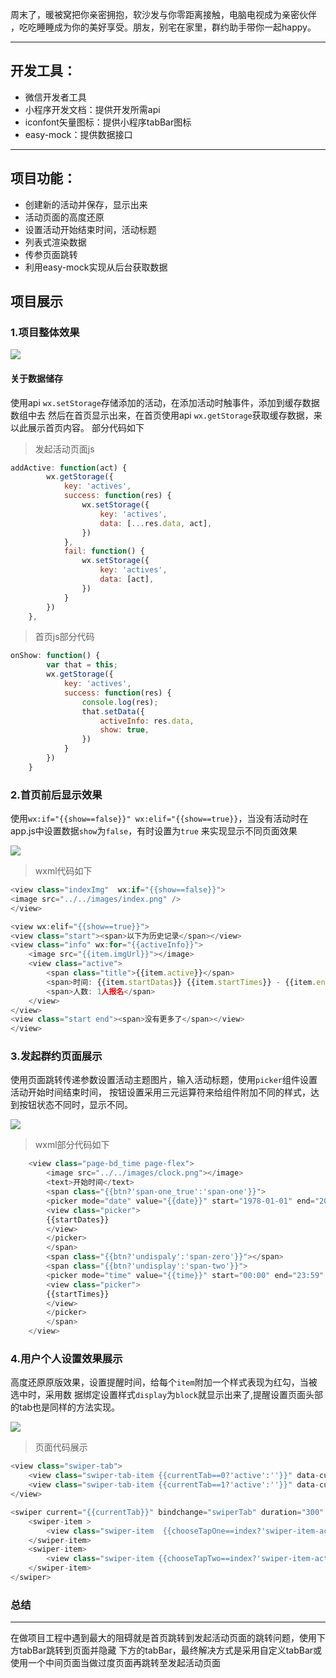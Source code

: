 周末了，暖被窝把你亲密拥抱，软沙发与你零距离接触，电脑电视成为亲密伙伴
，吃吃睡睡成为你的美好享受。朋友，别宅在家里，群约助手带你一起happy。

<hr>

## 开发工具：
- 微信开发者工具
- 小程序开发文档：提供开发所需api
- iconfont矢量图标：提供小程序tabBar图标
- easy-mock：提供数据接口


<hr>

## 项目功能：
- 创建新的活动并保存，显示出来
- 活动页面的高度还原
- 设置活动开始结束时间，活动标题
- 列表式渲染数据
- 传参页面跳转
- 利用easy-mock实现从后台获取数据


## 项目展示

### 1.项目整体效果

![](https://user-gold-cdn.xitu.io/2017/12/16/1605fb0ce07b8e13?w=289&h=504&f=gif&s=1862344)
#### 关于数据储存
使用api `wx.setStorage`存储添加的活动，在添加活动时触事件，添加到缓存数据数组中去
然后在首页显示出来，在首页使用api `wx.getStorage`获取缓存数据，来以此展示首页内容。
部分代码如下

> 发起活动页面js

``` javascript
addActive: function(act) {
        wx.getStorage({
            key: 'actives',
            success: function(res) {
                wx.setStorage({
                    key: 'actives',
                    data: [...res.data, act],
                })
            },
            fail: function() {
                wx.setStorage({
                    key: 'actives',
                    data: [act],
                })
            }
        })
    },

```
> 首页js部分代码

``` javascript
onShow: function() {
        var that = this;
        wx.getStorage({
            key: 'actives',
            success: function(res) {
                console.log(res);
                that.setData({
                    activeInfo: res.data,
                    show: true,
                })
            }
        })
    }
```


### 2.首页前后显示效果
使用`wx:if="{{show==false}}" wx:elif="{{show==true}}`，当没有活动时在app.js中设置数据`show`为`false`，有时设置为`true`
来实现显示不同页面效果

![](https://user-gold-cdn.xitu.io/2017/12/16/1605fb5273071071?w=289&h=504&f=gif&s=129360)
> wxml代码如下

``` javascript
<view class="indexImg"  wx:if="{{show==false}}">
<image src="../../images/index.png" />
</view>

<view wx:elif="{{show==true}}">
<view class="start"><span>以下为历史记录</span></view>
<view class="info" wx:for="{{activeInfo}}">
    <image src="{{item.imgUrl}}"></image>
    <view class="active">
        <span class="title">{{item.active}}</span>
        <span>时间: {{item.startDatas}} {{item.startTimes}} - {{item.endTimes}}</span>
        <span>人数: 1人报名</span>
    </view>
</view>
<view class="start end"><span>没有更多了</span></view>
</view>
```


### 3.发起群约页面展示

使用页面跳转传递参数设置活动主题图片，输入活动标题，使用`picker`组件设置活动开始时间结束时间，
按钮设置采用三元运算符来给组件附加不同的样式，达到按钮状态不同时，显示不同。

![](https://user-gold-cdn.xitu.io/2017/12/16/1605fc2fc673e317?w=289&h=504&f=gif&s=900625)
> wxml部分代码如下

``` javascript
    <view class="page-bd_time page-flex">
        <image src="../../images/clock.png"></image>
        <text>开始时间</text>
        <span class="{{btn?'span-one_true':'span-one'}}">
        <picker mode="date" value="{{date}}" start="1978-01-01" end="2017-12-23" bindchange="bindStartDateChange">  
        <view class="picker">
        {{startDates}}  
        </view>  
        </picker> 
        </span>
        <span class="{{btn?'undispaly':'span-zero'}}"></span>
        <span class="{{btn?'undisplay':'span-two'}}">
        <picker mode="time" value="{{time}}" start="00:00" end="23:59" bindchange="bindStartTimeChange">  
        <view class="picker"> 
        {{startTimes}}
        </view>  
        </picker>
        </span>
    </view>
```


### 4.用户个人设置效果展示
高度还原原版效果，设置提醒时间，给每个`item`附加一个样式表现为红勾，当被选中时，采用数
据绑定设置样式`display`为`block`就显示出来了,提醒设置页面头部的tab也是同样的方法实现。

![](https://user-gold-cdn.xitu.io/2017/12/16/1605fd008588fc04?w=289&h=504&f=gif&s=112261)

> 页面代码展示

``` javascript
<view class="swiper-tab">
    <view class="swiper-tab-item {{currentTab==0?'active':''}}" data-current="0" bindtap="clickTab">默认提醒</view>
    <view class="swiper-tab-item {{currentTab==1?'active':''}}" data-current="1" bindtap="clickTab">全天提醒</view>
</view>

<swiper current="{{currentTab}}" bindchange="swiperTab" duration="300" height="800rpx">
    <swiper-item >
        <view class="swiper-item  {{chooseTapOne==index?'swiper-item-active':''}}" wx:for="{{timeData_one}}" data-current="{{index}}" bindtap="clickTimeOne">{{item}}</view>
    </swiper-item>
    <swiper-item>
        <view class="swiper-item {{chooseTapTwo==index?'swiper-item-active':''}}" wx:for="{{timeData_two}}" data-current="{{index}}" bindtap="clickTimeTwo">{{item}}</view>
    </swiper-item>
</swiper>
```

### 总结
<hr>
在做项目工程中遇到最大的阻碍就是首页跳转到发起活动页面的跳转问题，使用下方tabBar跳转到页面并隐藏
下方的tabBar，最终解决方式是采用自定义tabBar或使用一个中间页面当做过度页面再跳转至发起活动页面



